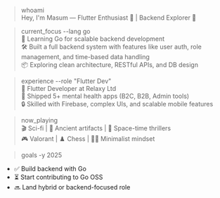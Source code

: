 > whoami  
Hey, I'm Masum — Flutter Enthusiast 🚀 | Backend Explorer 🧠

> current_focus --lang go  
🔧 Learning Go for scalable backend development  
🛠️ Built a full backend system with features like user auth, role management, and time-based data handling  
📦 Exploring clean architecture, RESTful APIs, and DB design  

> experience --role "Flutter Dev"  
📱 Flutter Developer at Relaxy Ltd  
🧩 Shipped 5+ mental health apps (B2C, B2B, Admin tools)  
🔒 Skilled with Firebase, complex UIs, and scalable mobile features  

> now_playing  
🎬 Sci-fi | 🧭 Ancient artifacts | 🧠 Space-time thrillers  
🎮 Valorant | ♟️ Chess | 🧘‍♂️ Minimalist mindset  

> goals -y 2025  
- ✅ Build backend with Go  
- ⏳ Start contributing to Go OSS  
- 🔜 Land hybrid or backend-focused role
